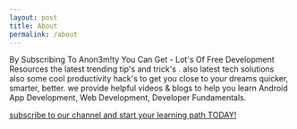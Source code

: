 ```yaml
---
layout: post
title: About
permalink: /about
--- 
```


By Subscribing To Anon3m!ty You Can Get - Lot's Of Free Development Resources the latest trending tip's and trick's . also latest tech solutions also some cool productivity hack's to get you close to your dreams quicker, smarter, better. we provide helpful videos & blogs to help you learn Android App Development, Web Development, Developer Fundamentals. 

[subscribe to our channel and start your learning path TODAY!](https://www.youtube.com/channel/UChjpTjwVH5py0Du0fIKORKw)